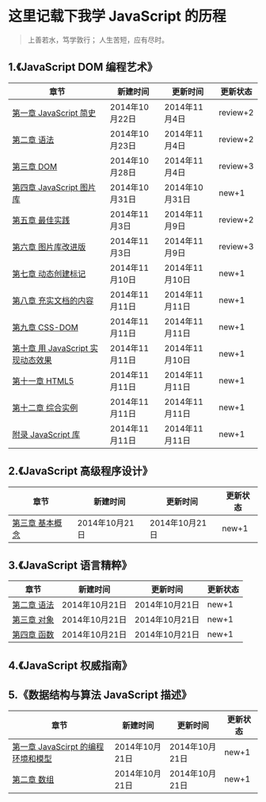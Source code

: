 # 这里记载下我学 JavaScript 的历程

  >上善若水，笃学敦行；
  >人生苦短，应有尽时。


## 1.《JavaScript DOM 编程艺术》
|             章节     |  新建时间    |   更新时间   |更新状态|
|----------------------|--------------|--------------|--------|
|[第一章 JavaScript 简史](https://github.com/paddingme/Learning-JavaScript/blob/master/Book/1-1.md)|2014年10月22日|2014年11月4日|  review+2  |
|[第二章 语法](https://github.com/paddingme/Learning-JavaScript/blob/master/Book/1-2.md)|2014年10月23日|2014年11月4日|  review+2  |
|[第三章 DOM](https://github.com/paddingme/Learning-JavaScript/blob/master/Book/1-3.md)|2014年10月28日|2014年11月4日|  review+3  |
|[第四章 JavaScript 图片库](https://github.com/paddingme/Learning-JavaScript/blob/master/Book/1-4.md)|2014年10月31日|2014年10月31日|  new+1  |
|[第五章 最佳实践](https://github.com/paddingme/Learning-JavaScript/blob/master/Book/1-5.md)|2014年11月3日|2014年11月9日|  review+2  |
|[第六章 图片库改进版](https://github.com/paddingme/Learning-JavaScript/blob/master/Book/1-6.md)|2014年11月3日|2014年11月9日|  review+3  |
|[第七章  动态创建标记](https://github.com/paddingme/Learning-JavaScript/blob/master/Book/1-7.md)|2014年11月10日|2014年11月10日|  new+1  |
|[第八章  充实文档的内容](https://github.com/paddingme/Learning-JavaScript/blob/master/Book/1-8.md)|2014年11月11日|2014年11月11日|  new+1  |
|[第九章  CSS-DOM](https://github.com/paddingme/Learning-JavaScript/blob/master/Book/1-9.md)|2014年11月11日|2014年11月11日|  new+1  |
|[第十章  用 JavaScript 实现动态效果](https://github.com/paddingme/Learning-JavaScript/blob/master/Book/1-10.md)|2014年11月11日|2014年11月10日|  new+1  |
|[第十一章 HTML5](https://github.com/paddingme/Learning-JavaScript/blob/master/Book/1-11.md)|2014年11月11日|2014年11月11日|  new+1  |
|[第十二章 综合实例](https://github.com/paddingme/Learning-JavaScript/blob/master/Book/1-12.md)|2014年11月11日|2014年11月11日|  new+1  |
|[附录 JavaScript 库](https://github.com/paddingme/Learning-JavaScript/blob/master/Book/1-13.md)|2014年11月11日|2014年11月11日|  new+1  |






## 2.《JavaScript 高级程序设计》

|             章节                  |  新建时间    |   更新时间   |更新状态|
|-----------------------------------|--------------|--------------|--------|
|[第三章 基本概念](https://github.com/paddingme/Learning-JavaScript/blob/master/Book/2-1.md)|2014年10月21日|2014年10月21日|new+1|


## 3.《JavaScript 语言精粹》

|  章节     |  新建时间    |   更新时间   |更新状态|
|-----------|--------------|--------------|--------|
|[第二章 语法](https://github.com/paddingme/Learning-JavaScript/blob/master/Book/3-2.md)|2014年10月21日|2014年10月21日|  new+1  |
|[第三章 对象](https://github.com/paddingme/Learning-JavaScript/blob/master/Book/3-3.md)|2014年10月21日|2014年10月21日|  new+1  |
|[第四章 函数](https://github.com/paddingme/Learning-JavaScript/blob/master/Book/3-4.md)|2014年10月21日|2014年10月21日|  new+1  |


## 4.《JavaScript 权威指南》




## 5.《数据结构与算法 JavaScript 描述》

|                 章节                  |  新建时间    |   更新时间  |更新状态|
|---------------------------------------|--------------|--------------|-------|
|[第一章 JavaScirpt 的编程环境和模型](https://github.com/paddingme/Learning-JavaScript/blob/master/Book/5-1.md)|2014年10月21日|2014年10月21日|new+1|
|[第二章 数组](https://github.com/paddingme/Learning-JavaScript/blob/master/Book/5-2.md) |2014年10月21日|2014年10月21日|new+1|




